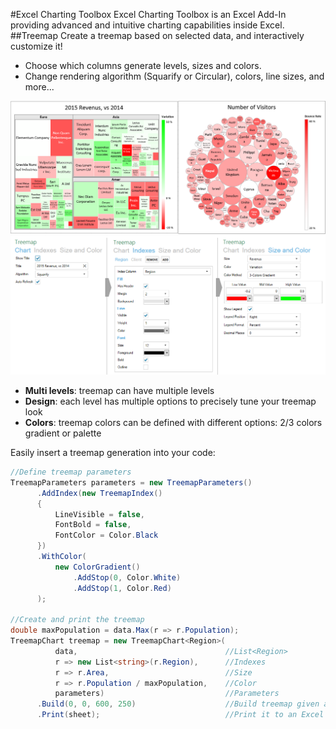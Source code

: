 #Excel Charting Toolbox
Excel Charting Toolbox is an Excel Add-In providing advanced and intuitive charting capabilities inside Excel.
##Treemap
Create a treemap based on selected data, and interactively customize it!
- Choose which columns generate levels, sizes and colors.
- Change rendering algorithm (Squarify or Circular), colors, line sizes, and more... 

![](docs/Images/Charts.png)
![](docs/Images/Inputs.png)

* **Multi levels**: treemap can have multiple levels
* **Design**: each level has multiple options to precisely tune your treemap look
* **Colors**: treemap colors can be defined with different options: 2/3 colors gradient or palette

Easily insert a treemap generation into your code:
```cs
//Define treemap parameters
TreemapParameters parameters = new TreemapParameters()
      .AddIndex(new TreemapIndex()
      {
          LineVisible = false,
          FontBold = false,
          FontColor = Color.Black
      })
      .WithColor(
          new ColorGradient()
              .AddStop(0, Color.White)
              .AddStop(1, Color.Red)
      );
      
//Create and print the treemap
double maxPopulation = data.Max(r => r.Population);
TreemapChart treemap = new TreemapChart<Region>(
          data,                                 //List<Region>
          r => new List<string>(r.Region),      //Indexes
          r => r.Area,                          //Size
          r => r.Population / maxPopulation,    //Color
          parameters)                           //Parameters
      .Build(0, 0, 600, 250)                    //Build treemap given a specific size and position
      .Print(sheet);                            //Print it to an Excel worksheet
```
